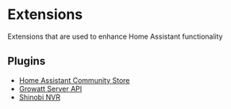 # Extensions
Extensions that are used to enhance Home Assistant functionality

## Plugins
* [Home Assistant Community Store](https://github.com/hacs/integration)
* [Growatt Server API](https://github.com/muppet3000/homeassistant-growatt_server_api/)
* [Shinobi NVR](https://github.com/elad-bar/ha-shinobi)